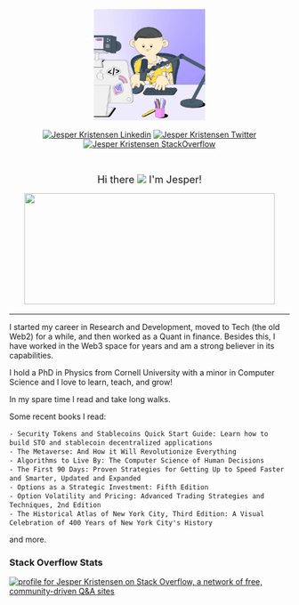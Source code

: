 <div id="header" align="center">
  <img src="./deskhead.gif" width="200"/>

[![Jesper Kristensen Linkedin](https://img.shields.io/badge/LinkedIn-0077B5?style=for-the-badge&logo=linkedin&logoColor=white)](https://www.linkedin.com/in/jespertoftkristensen/)
[![Jesper Kristensen Twitter](https://img.shields.io/badge/Twitter-1DA1F2?style=for-the-badge&logo=twitter&logoColor=white)](https://twitter.com/cryptojesperk)
[![Jesper Kristensen StackOverflow](https://img.shields.io/badge/StackOverflow-F48024?style=for-the-badge&logo=stackoverflow&logoColor=white)](https://stackoverflow.com/users/3462321/jesperk-eth)

<img src="https://komarev.com/ghpvc/?username=jesperkristensen58&style=flat-square&color=blue" alt=""/>
  
  <font size="4"> Hi there <img src="https://media.giphy.com/media/hvRJCLFzcasrR4ia7z/giphy.gif" width="30px"/>  I'm Jesper! </font>
  
</div>
<div align="center">
  <img src="https://media.giphy.com/media/dWesBcTLavkZuG35MI/giphy.gif" width="450" height="200"/>
</div>

---

I started my career in Research and Development, moved to Tech (the old Web2) for a while, and then worked as a Quant in finance.
Besides this, I have worked in the Web3 space for years and am a strong believer in its capabilities.

I hold a PhD in Physics from Cornell University with a minor in Computer Science and I love to learn, teach, and grow!

In my spare time I read and take long walks.

Some recent books I read:

    - Security Tokens and Stablecoins Quick Start Guide: Learn how to build STO and stablecoin decentralized applications
    - The Metaverse: And How it Will Revolutionize Everything
    - Algorithms to Live By: The Computer Science of Human Decisions
    - The First 90 Days: Proven Strategies for Getting Up to Speed Faster and Smarter, Updated and Expanded
    - Options as a Strategic Investment: Fifth Edition
    - Option Volatility and Pricing: Advanced Trading Strategies and Techniques, 2nd Edition
    - The Historical Atlas of New York City, Third Edition: A Visual Celebration of 400 Years of New York City's History

and more.

### Stack Overflow Stats


<a href="https://stackoverflow.com/users/3462321/jesperk-eth"><img src="https://stackoverflow.com/users/flair/3462321.png" width="208" height="58" alt="profile for Jesper Kristensen on Stack Overflow, a network of free, community-driven Q&amp;A sites" title="profile for Jesper Kristensen on Stack Overflow, a network of free, community-driven Q&amp;A sites" /></a>
